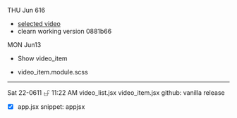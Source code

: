 THU Jun 616

- [selected video](./src/App.jsx)
- clearn working version 0881b66

MON Jun13

- Show video_item

* video_item.module.scss

---

Sat 22-0611 𖦣 11:22 AM
video_list.jsx
video_item.jsx
github: vanilla release

- [x] app.jsx snippet: appjsx
